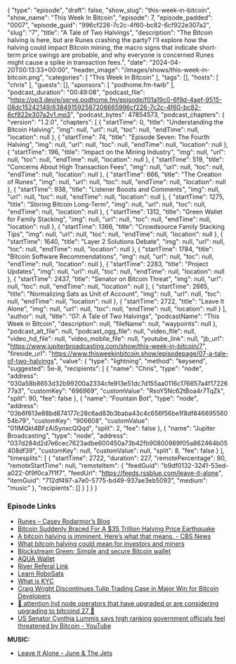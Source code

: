 {
  "type": "episode",
  "draft": false,
  "show_slug": "this-week-in-bitcoin",
  "show_name": "This Week In Bitcoin",
  "episode": 7,
  "episode_padded": "0007",
  "episode_guid": "996cf226-7c2c-4f60-bc82-6cf922e307a2",
  "slug": "7",
  "title": "A Tale of Two Halvings",
  "description": "The Bitcoin halving is here, but are Runes crashing the party? I'll explore how the halving could impact Bitcoin mining, the macro signs that indicate short-term price swings are probable, and why everyone is concerned Runes might cause a spike in transaction fees.",
  "date": "2024-04-20T00:13:33+00:00",
  "header_image": "/images/shows/this-week-in-bitcoin.png",
  "categories": [
    "This Week In Bitcoin"
  ],
  "tags": [],
  "hosts": [
    "chris"
  ],
  "guests": [],
  "sponsors": [
    "podhome.fm-twib"
  ],
  "podcast_duration": "00:49:08",
  "podcast_file": "https://op3.dev/e/serve.podhome.fm/episode/f01a19c0-6f9d-4aef-9515-08dc15242149/638491592587206665996cf226-7c2c-4f60-bc82-6cf922e307a2v1.mp3",
  "podcast_bytes": 47854573,
  "podcast_chapters": {
    "version": "1.2.0",
    "chapters": [
      {
        "startTime": 0,
        "title": "Understanding the Bitcoin Halving",
        "img": null,
        "url": null,
        "toc": null,
        "endTime": null,
        "location": null
      },
      {
        "startTime": 74,
        "title": "Episode Seven: The Fourth Halving",
        "img": null,
        "url": null,
        "toc": null,
        "endTime": null,
        "location": null
      },
      {
        "startTime": 196,
        "title": "Impact on the Mining Industry",
        "img": null,
        "url": null,
        "toc": null,
        "endTime": null,
        "location": null
      },
      {
        "startTime": 519,
        "title": "Concerns About High Transaction Fees",
        "img": null,
        "url": null,
        "toc": null,
        "endTime": null,
        "location": null
      },
      {
        "startTime": 666,
        "title": "The Creation of Runes",
        "img": null,
        "url": null,
        "toc": null,
        "endTime": null,
        "location": null
      },
      {
        "startTime": 938,
        "title": "Listener Boosts and Comments",
        "img": null,
        "url": null,
        "toc": null,
        "endTime": null,
        "location": null
      },
      {
        "startTime": 1275,
        "title": "Storing Bitcoin Long-Term",
        "img": null,
        "url": null,
        "toc": null,
        "endTime": null,
        "location": null
      },
      {
        "startTime": 1312,
        "title": "Green Wallet for Family Stacking",
        "img": null,
        "url": null,
        "toc": null,
        "endTime": null,
        "location": null
      },
      {
        "startTime": 1366,
        "title": "Crowdsource Family Stacking Tips",
        "img": null,
        "url": null,
        "toc": null,
        "endTime": null,
        "location": null
      },
      {
        "startTime": 1640,
        "title": "Layer 2 Solutions Debate",
        "img": null,
        "url": null,
        "toc": null,
        "endTime": null,
        "location": null
      },
      {
        "startTime": 1784,
        "title": "Bitcoin Software Recommendations",
        "img": null,
        "url": null,
        "toc": null,
        "endTime": null,
        "location": null
      },
      {
        "startTime": 2283,
        "title": "Project Updates",
        "img": null,
        "url": null,
        "toc": null,
        "endTime": null,
        "location": null
      },
      {
        "startTime": 2437,
        "title": "Senator on Bitcoin Threat",
        "img": null,
        "url": null,
        "toc": null,
        "endTime": null,
        "location": null
      },
      {
        "startTime": 2665,
        "title": "Normalizing Sats as Unit of Account",
        "img": null,
        "url": null,
        "toc": null,
        "endTime": null,
        "location": null
      },
      {
        "startTime": 2722,
        "title": "Leave It Alone",
        "img": null,
        "url": null,
        "toc": null,
        "endTime": null,
        "location": null
      }
    ],
    "author": null,
    "title": "07: A Tale of Two Halvings",
    "podcastName": "This Week in Bitcoin",
    "description": null,
    "fileName": null,
    "waypoints": null
  },
  "podcast_alt_file": null,
  "podcast_ogg_file": null,
  "video_file": null,
  "video_hd_file": null,
  "video_mobile_file": null,
  "youtube_link": null,
  "jb_url": "https://www.jupiterbroadcasting.com/show/this-week-in-bitcoin/7",
  "fireside_url": "https://www.thisweekinbitcoin.show/episodepage/07-a-tale-of-two-halvings",
  "value": {
    "type": "lightning",
    "method": "keysend",
    "suggested": 5e-8,
    "recipients": [
      {
        "name": "Chris",
        "type": "node",
        "address": "030a58b8653d32b99200a2334cfe913e51dc7d155aa0116c176657a4f1722677a3",
        "customKey": "696969",
        "customValue": "RsoY5Nc62tBoa4r7TqZk",
        "split": 90,
        "fee": false
      },
      {
        "name": "Fountain Bot",
        "type": "node",
        "address": "03b6f613e88bd874177c28c6ad83b3baba43c4c656f56be1f8df84669556054b79",
        "customKey": "906608",
        "customValue": "01IMQkt4BFzAiSynxcQQqd",
        "split": 2,
        "fee": false
      },
      {
        "name": "Jupiter Broadcasting",
        "type": "node",
        "address": "037d284d2d7e6cec7623adbe600450a73b42fb90800989f05a862464b05408df39",
        "customKey": null,
        "customValue": null,
        "split": 8,
        "fee": false
      }
    ],
    "timesplits": [
      {
        "startTime": 2722,
        "duration": 227,
        "remotePercentage": 90,
        "remoteStartTime": null,
        "remoteItem": {
          "feedGuid": "b9df0132-3241-53ed-a022-0f9f0ca7f1f7",
          "feedUrl": "https://feeds.rssblue.com/leave-it-alone",
          "itemGuid": "712df497-a7e0-5775-bd49-937ae3eb5093",
          "medium": "music"
        },
        "recipients": []
      }
    ]
  }
}


### Episode Links

* [Runes – Casey Rodarmor’s Blog](https://rodarmor.com/blog/runes/)
* [Bitcoin Suddenly Braced For A $35 Trillion Halving Price Earthquake](https://www.forbes.com/sites/digital-assets/2024/04/19/bitcoin-suddenly-braced-for-a-35-trillion-halving-price-earthquake/?sh=69b434755b5b)
* [A bitcoin halving is imminent. Here’s what that means. - CBS News](https://www.cbsnews.com/news/bitcoin-halving-cbs-news-explains/)
* [What bitcoin halving could mean for investors and miners](https://www.cnbc.com/2024/04/19/what-bitcoin-halving-could-mean-for-investors-and-miners.html)
* [Blockstream Green: Simple and secure Bitcoin wallet](https://blockstream.com/green/)
* [AQUA Wallet](https://aquawallet.io/)
* [River Referal Link](https://river.com/signup?r=3CT4V56E)
* [Learn RoboSats](https://learn.robosats.com/)
* [What is KYC](https://www.coindesk.com/learn/what-is-kyc-and-why-does-it-matter-for-crypto/)
* [Craig Wright Discontinues Tulip Trading Case in Major Win for Bitcoin Developers](https://www.nobsbitcoin.com/craig-wright-down-bad/)
* [🚨 attention lnd node operators that have upgraded or are considering upgrading to bitcoind 27 🚨](https://twitter.com/roasbeef/status/1781086945986404559)
* [US Senator Cynthia Lummis says high ranking government officials feel threatened by Bitcoin - YouTube](https://www.youtube.com/watch?v=nBzAX_RXP_4)
  
**MUSIC:**

* [Leave It Alone - June & The Jets](https://podcastindex.org/podcast/6865081)


